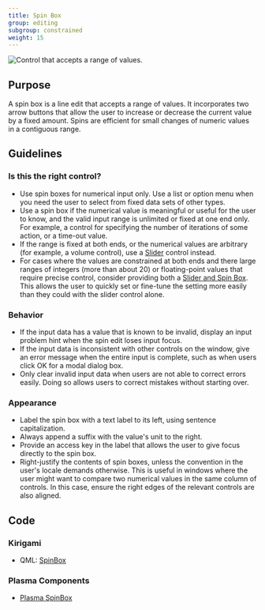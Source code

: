 ```yaml
---
title: Spin Box
group: editing
subgroup: constrained
weight: 15
---
```


![Control that accepts a range of values.](/hig/Spinbox1.png)

Purpose
-------

A spin box is a line edit that accepts a range of values. It
incorporates two arrow buttons that allow the user to increase or
decrease the current value by a fixed amount. Spins are efficient for
small changes of numeric values in a contiguous range.

Guidelines
----------

### Is this the right control?

-   Use spin boxes for numerical input only. Use a list or option menu
    when you need the user to select from fixed data sets of other
    types.
-   Use a spin box if the numerical value is meaningful or useful for
    the user to know, and the valid input range is unlimited or fixed at
    one end only. For example, a control for specifying the number of
    iterations of some action, or a time-out value.
-   If the range is fixed at both ends, or the numerical values are
    arbitrary (for example, a volume control), use a
    [Slider](../slider) control instead.
-   For cases where the values are constrained at both ends and there
    large ranges of integers (more than about 20) or floating-point
    values that require precise control, consider providing both a
    [Slider and Spin Box](../slider). This
    allows the user to quickly set or fine-tune the setting more easily
    than they could with the slider control alone.

### Behavior

-   If the input data has a value that is known to be invalid, display
    an input problem hint when the spin edit loses input focus.
-   If the input data is inconsistent with other controls on the window,
    give an error message when the entire input is complete, such as
    when users click OK for a modal dialog box.
-   Only clear invalid input data when users are not able to correct
    errors easily. Doing so allows users to correct mistakes without
    starting over.

### Appearance

-   Label the spin box with a text label to its left, using sentence
    capitalization.
-   Always append a suffix with the value's unit to the right.
-   Provide an access key in the label that allows the user to give
    focus directly to the spin box.
-   Right-justify the contents of spin boxes, unless the convention in
    the user's locale demands otherwise. This is useful in windows
    where the user might want to compare two numerical values in the
    same column of controls. In this case, ensure the right edges of the
    relevant controls are also aligned.

Code
----

### Kirigami

- QML: [SpinBox](https://doc.qt.io/qt-5/qml-qtquick-controls2-spinbox.html)

### Plasma Components

- [Plasma SpinBox](../SpinBox)
